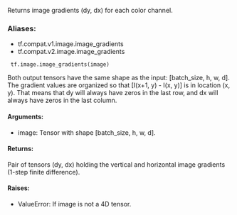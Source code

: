 Returns image gradients (dy, dx) for each color channel.
### Aliases:
- tf.compat.v1.image.image_gradients
- tf.compat.v2.image.image_gradients

```
 tf.image.image_gradients(image)
```
Both output tensors have the same shape as the input: [batch_size, h, w, d]. The gradient values are organized so that [I(x+1, y) - I(x, y)] is in location (x, y). That means that dy will always have zeros in the last row, and dx will always have zeros in the last column.
#### Arguments:
- image: Tensor with shape [batch_size, h, w, d].
#### Returns:
Pair of tensors (dy, dx) holding the vertical and horizontal image gradients (1-step finite difference).
#### Raises:
- ValueError: If image is not a 4D tensor.
